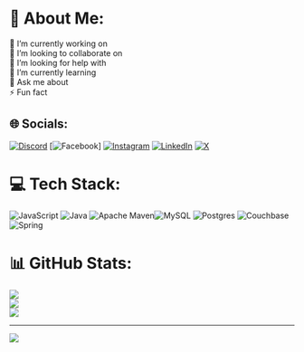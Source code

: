 # 💫 About Me:
🔭 I’m currently working on<br>👯 I’m looking to collaborate on<br>🤝 I’m looking for help with<br>🌱 I’m currently learning<br>💬 Ask me about<br>⚡ Fun fact


## 🌐 Socials:
[![Discord](https://img.shields.io/badge/Discord-%237289DA.svg?logo=discord&logoColor=white)](https://discord.gg/https://discord.gg/bE3DCVjT) [![Facebook](https://img.shields.io/badge/Facebook-%231877F2.svg?logo=Facebook&logoColor=white)] [![Instagram](https://img.shields.io/badge/Instagram-%23E4405F.svg?logo=Instagram&logoColor=white)](https://instagram.com/@s.t_amiralii) [![LinkedIn](https://img.shields.io/badge/LinkedIn-%230077B5.svg?logo=linkedin&logoColor=white)](https://linkedin.com/in/@amiirr_N0) [![X](https://img.shields.io/badge/X-black.svg?logo=X&logoColor=white)](https://x.com/@Amir13211347) 

# 💻 Tech Stack:
![JavaScript](https://img.shields.io/badge/javascript-%23323330.svg?style=for-the-badge&logo=javascript&logoColor=%23F7DF1E) ![Java](https://img.shields.io/badge/java-%23ED8B00.svg?style=for-the-badge&logo=openjdk&logoColor=white) ![Apache Maven](https://img.shields.io/badge/Apache%20Maven-C71A36?style=for-the-badge&logo=Apache%20Maven&logoColor=white)![MySQL](https://img.shields.io/badge/mysql-4479A1.svg?style=for-the-badge&logo=mysql&logoColor=white) ![Postgres](https://img.shields.io/badge/postgres-%23316192.svg?style=for-the-badge&logo=postgresql&logoColor=white) ![Couchbase](https://img.shields.io/badge/Couchbase-EA2328?style=for-the-badge&logo=couchbase&logoColor=white)  ![Spring](https://img.shields.io/badge/spring-%236DB33F.svg?style=for-the-badge&logo=spring&logoColor=white)
# 📊 GitHub Stats:
![](https://github-readme-stats.vercel.app/api?username=amirali8668&theme=dark&hide_border=false&include_all_commits=false&count_private=false)<br/>
![](https://github-readme-streak-stats.herokuapp.com/?user=amirali8668&theme=dark&hide_border=false)<br/>
![](https://github-readme-stats.vercel.app/api/top-langs/?username=amirali8668&theme=dark&hide_border=false&include_all_commits=false&count_private=false&layout=compact)

---
[![](https://visitcount.itsvg.in/api?id=amirali8668&icon=2&color=0)](https://visitcount.itsvg.in)

<!-- Proudly created with GPRM ( https://gprm.itsvg.in ) -->
